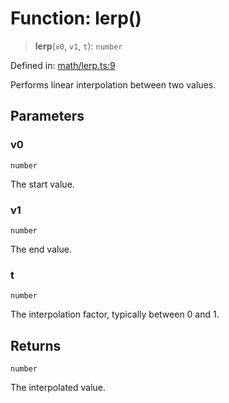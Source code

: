 # Function: lerp()

> **lerp**(`v0`, `v1`, `t`): `number`

Defined in: [math/lerp.ts:9](https://github.com/Forge-Game-Engine/Forge/blob/4b66b21759bd3ab3aaf4c62b3e957c1bb43b7b58/src/math/lerp.ts#L9)

Performs linear interpolation between two values.

## Parameters

### v0

`number`

The start value.

### v1

`number`

The end value.

### t

`number`

The interpolation factor, typically between 0 and 1.

## Returns

`number`

The interpolated value.
